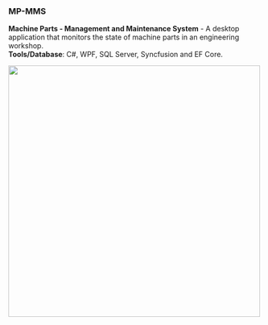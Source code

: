 ### MP-MMS
<b>Machine Parts - Management and Maintenance System</b> - A desktop application that monitors the state of machine parts in an engineering workshop. \
<b>Tools/Database</b>: C#, WPF, SQL Server, Syncfusion and EF Core.

<kbd><img src=https://user-images.githubusercontent.com/65626254/191846542-42059e8d-7355-42be-bf19-9acbd5924d8c.gif width=500></kbd>
